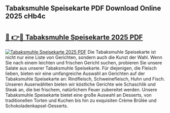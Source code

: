 ## Tabaksmuhle Speisekarte PDF Download Online 2025 cHb4c

# <h2><a href="http://gcbe53.nevu.top/?p=Tabaksmuhle+Speisekarte">🔗 👉🔴 Tabaksmuhle Speisekarte 2025 PDF</a></h2>

[![Tabaksmuhle Speisekarte 2025 PDF](https://i.imgur.com/dBaPXMq.png)](http://gcbe53.nevu.top/?p=Tabaksmuhle+Speisekarte)
Die Tabaksmuhle Speisekarte ist nicht nur eine Liste von Gerichten, sondern auch die Kunst der Wahl. Wenn Sie nach einem leichten und frischen Gericht suchen, probieren Sie unsere Salate aus unserer Tabaksmuhle Speisekarte. Für diejenigen, die Fleisch lieben, bieten wir eine umfangreiche Auswahl an Gerichten auf der Tabaksmuhle Speisekarte an: Rindfleisch, Schweinefleisch, Huhn und Fisch. Unseren Auserwählten bieten wir köstliche Gerichte wie Schaschlik und Steak an, die bei frischem, natürlichem Feuer zubereitet werden. Unsere Tabaksmuhle Speisekarte bietet eine große Auswahl an Desserts, von traditionellen Torten und Kuchen bis hin zu exquisiten Crème Brûlée und Schokoladenkapsel-Desserts.

